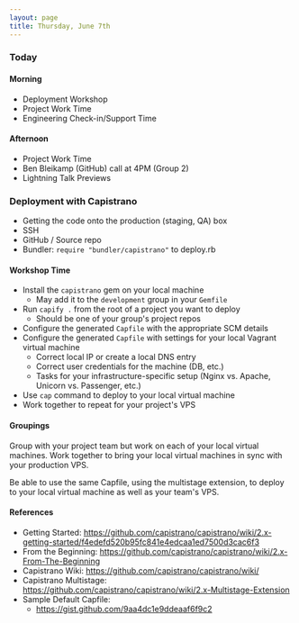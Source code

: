 ```yaml
---
layout: page
title: Thursday, June 7th
---
```


### Today

#### Morning

* Deployment Workshop
* Project Work Time
* Engineering Check-in/Support Time

#### Afternoon

* Project Work Time
* Ben Bleikamp (GitHub) call at 4PM (Group 2)
* Lightning Talk Previews

### Deployment with Capistrano

* Getting the code onto the production (staging, QA) box
* SSH
* GitHub / Source repo
* Bundler: `require "bundler/capistrano"` to deploy.rb

#### Workshop Time

* Install the `capistrano` gem on your local machine
    * May add it to the `development` group in your `Gemfile`
* Run `capify .` from the root of a project you want to deploy
    * Should be one of your group's project repos
* Configure the generated `Capfile` with the appropriate SCM details
* Configure the generated `Capfile` with settings for your local Vagrant virtual machine
    * Correct local IP or create a local DNS entry
    * Correct user credentials for the machine (DB, etc.)
    * Tasks for your infrastructure-specific setup (Nginx vs. Apache, Unicorn vs. Passenger, etc.)
* Use `cap` command to deploy to your local virtual machine
* Work together to repeat for your project's VPS

#### Groupings

Group with your project team but work on each of your local virtual machines. Work together to bring your local virtual machines in sync with your production VPS.

Be able to use the same Capfile, using the multistage extension, to deploy to your local virtual machine as well as your team's VPS.

#### References

* Getting Started: https://github.com/capistrano/capistrano/wiki/2.x-getting-started/f4edefd520b95fc841e4edcaa1ed7500d3cac6f3
* From the Beginning: https://github.com/capistrano/capistrano/wiki/2.x-From-The-Beginning
* Capistrano Wiki: https://github.com/capistrano/capistrano/wiki/
* Capistrano Multistage: https://github.com/capistrano/capistrano/wiki/2.x-Multistage-Extension
* Sample Default Capfile:
    * https://gist.github.com/9aa4dc1e9ddeaaf6f9c2
